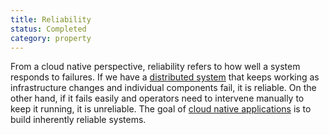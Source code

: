 ```yaml
---
title: Reliability
status: Completed
category: property
---
```


From a cloud native perspective, reliability refers to how well a system responds to failures. If we have a [distributed system](/distributed_systems/) that keeps working as infrastructure changes and individual components fail, it is reliable. On the other hand, if it fails easily and operators need to intervene manually to keep it running, it is unreliable. The goal of [cloud native applications](/cloud_native_apps/) is to build inherently reliable systems.

